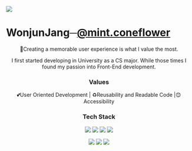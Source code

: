 <img src="https://capsule-render.vercel.app/api?type=waving&color=auto&height=300&section=header&text=Welcome%20Everyone&fontSize=90" />

 <h1>WonjunJang─<a href="https://www.instagram.com/mint.coneflower/">@mint.coneflower</a></h1>
<p align="center">👋Creating a memorable user experience is what I value the most.</p>
<p align="center">I first started developing in University as a CS major. While those times I found my passion into Front-End development.</p>

<h3 align="center">Values</h3>
<p align="center">💕User Oriented Development | ♻️Reusability and Readable Code |😊 Accessibility</p>

<h3 align="center">Tech Stack</h3>
<p align="center">
 <img src="http://img.shields.io/badge/JavaScript-ffb13b?style=flat-square&logo=javascript&logoColor=white" />
 <img src="http://img.shields.io/badge/TypeScript-3178C6?style=flat-square&logo=TypeScript&logoColor=white" />
 <img src="http://img.shields.io/badge/Sass-CC6699?style=flat-square&logo=sass&logoColor=white" />
 <img src="http://img.shields.io/badge/React-61DAFB?style=flat-square&logo=react&logoColor=white" />
</p>
<p align="center">
 <img src="http://img.shields.io/badge/Python-3766AB?style=flat-square&logo=Python&logoColor=white" />
 <img src="http://img.shields.io/badge/Django-092E20?style=flat-square&logo=django&logoColor=white" />
 <img src="http://img.shields.io/badge/C++-00599C?style=flat-square&logo=C%2B%2B&logoColor=white" />
</p>
